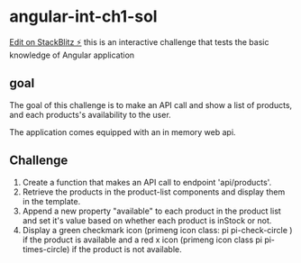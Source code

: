 # angular-int-ch1-sol

[Edit on StackBlitz ⚡️](https://stackblitz.com/edit/angular-int-ch1)
this is an interactive challenge that tests the basic knowledge of Angular application

## goal

The goal of this challenge is to make an API call and show a list of products, and each products's availability to the user.

The application comes equipped with an in memory web api.

## Challenge

1. Create a function that makes an API call to endpoint 'api/products'.
2. Retrieve the products in the product-list components and display them in the template.
3. Append a new property "available" to each product in the product list and set it's value based on whether each product is inStock or not.
4. Display a green checkmark icon (primeng icon class: pi pi-check-circle ) if the product is available and a red x icon (primeng icon class pi pi-times-circle) if the product is not available.
